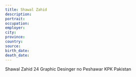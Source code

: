 ```yaml
---
title: Shawal Zahid
description: 
portrait: 
occupation: 
employer: 
city: 
province: 
country: 
source: 
birth_date: 
death_date: 
---
```


Shawal	Zahid	24	Graphic Desinger	no	Peshawar	KPK	Pakistan